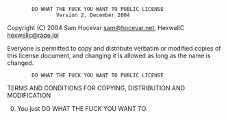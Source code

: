             DO WHAT THE FUCK YOU WANT TO PUBLIC LICENSE
                    Version 2, December 2004

 Copyright (C) 2004 Sam Hocevar <sam@hocevar.net>, HexwellC <hexwellc@rape.lol>

 Everyone is permitted to copy and distribute verbatim or modified
 copies of this license document, and changing it is allowed as long
 as the name is changed.

            DO WHAT THE FUCK YOU WANT TO PUBLIC LICENSE
   TERMS AND CONDITIONS FOR COPYING, DISTRIBUTION AND MODIFICATION

  0. You just DO WHAT THE FUCK YOU WANT TO.

